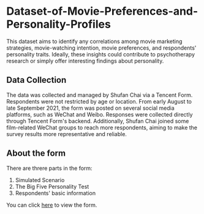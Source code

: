 # Dataset-of-Movie-Preferences-and-Personality-Profiles
This dataset aims to identify any correlations among movie marketing strategies, movie-watching intention, movie preferences, and respondents' personality traits. Ideally, these insights could contribute to psychotherapy research or simply offer interesting findings about personality.
## Data Collection
The data was collected and managed by Shufan Chai via a Tencent Form. Respondents were not restricted by age or location. From early August to late September 2021, the form was posted on several social media platforms, such as WeChat and Weibo. Responses were collected directly through Tencent Form's backend. Additionally, Shufan Chai joined some film-related WeChat groups to reach more respondents, aiming to make the survey results more representative and reliable.
## About the form
There are threre parts in the form:
1. Simulated Scenario
2. The Big Five Personality Test
3. Respondents' basic information

You can click [here](https://observablehq.com/@nujguerra/survey-on-movie-watching-intentions-and-personalit) to view the form.
